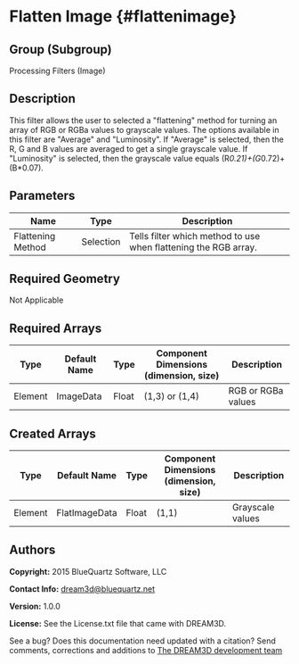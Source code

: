 Flatten Image {#flattenimage}
======

## Group (Subgroup) ##
Processing Filters (Image)

## Description ##
This filter allows the user to selected a "flattening" method for turning an array of RGB or RGBa values to grayscale values.  The options available in this filter are "Average" and "Luminosity".  If "Average" is selected, then the R, G and B values are averaged to get a single grayscale value.  If "Luminosity" is selected, then the grayscale value equals (R*0.21)+(G*0.72)+(B*0.07).

## Parameters ##
| Name | Type | Description |
|------|------|------|
| Flattening Method | Selection | Tells filter which method to use when flattening the RGB array.

## Required Geometry ##
Not Applicable

## Required Arrays ##
| Type | Default Name | Type | Component Dimensions (dimension, size) | Description |
|------|--------------|-------------|---------|-----|
| Element | ImageData | Float | (1,3) or (1,4) | RGB or RGBa values |

## Created Arrays ##
| Type | Default Name | Type | Component Dimensions (dimension, size) | Description |
|------|--------------|-------------|---------|-----|
| Element | FlatImageData | Float | (1,1) | Grayscale values |


## Authors ##

**Copyright:** 2015 BlueQuartz Software, LLC

**Contact Info:** dream3d@bluequartz.net

**Version:** 1.0.0

**License:**  See the License.txt file that came with DREAM3D.


See a bug? Does this documentation need updated with a citation? Send comments, corrections and additions to [The DREAM3D development team](mailto:dream3d@bluequartz.net?subject=Documentation%20Correction)

